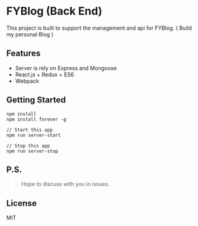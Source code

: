 # FYBlog (Back End)
This project is built to support the management and api for FYBlog.
( Build my personal Blog )

## Features
* Server is rely on Express and Mongoose
* React.js + Redux + ES6
* Webpack

## Getting Started

```
npm install
npm install forever -g

// Start this app
npm run server-start

// Stop this app
npm run server-stop
```

## P.S.
>Hope to discuss with you in issues.

## License
MIT


